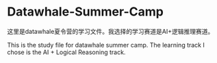 # Datawhale-Summer-Camp

这里是datawhale夏令营的学习文件。我选择的学习赛道是AI+逻辑推理赛道。

This is the study file for datawhale summer camp. The learning track I chose is the AI + Logical Reasoning track.
